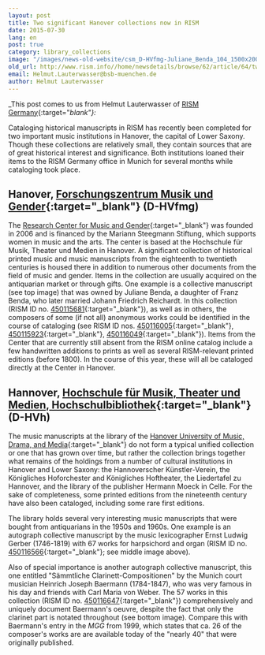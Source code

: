 ```yaml
---
layout: post
title: Two significant Hanover collections now in RISM
date: 2015-07-30
lang: en
post: true
category: library_collections
image: "/images/news-old-website/csm_D-HVfmg-Juliane_Benda_104_1500x2000_600KB_01_3d0a6343cb.jpg"
old_url: http://www.rism.info//home/newsdetails/browse/62/article/64/two-significant-hanover-collections-now-in-rism.html
email: Helmut.Lauterwasser@bsb-muenchen.de
author: Helmut Lauterwasser
---
```


_This post comes to us from Helmut Lauterwasser of [RISM Germany](http://de.rism.info/de/home.html){:target="_blank"}:_

Cataloging historical manuscripts in RISM has recently been completed for two important music institutions in Hanover, the capital of Lower Saxony. Though these collections are relatively small, they contain sources that are of great historical interest and significance. Both institutions loaned their items to the RISM Germany office in Munich for several months while cataloging took place.

## Hanover, [Forschungszentrum Musik und Gender](https://opac.rism.info/search?View=rism&siglum=D-HVfmg){:target="_blank"} (D-HVfmg)

The [Research Center for Music and Gender](http://www.fmg.hmtm-hannover.de/de/start/){:target="_blank"} was founded in 2006 and is financed by the Mariann Steegmann Stiftung, which supports women in music and the arts. The center is based at the Hochschule für Musik, Theater und Medien in Hanover. A significant collection of historical printed music and music manuscripts from the eighteenth to twentieth centuries is housed there in addition to numerous other documents from the field of music and gender. Items in the collection are usually acquired on the antiquarian market or through gifts. One example is a collective manuscript (see top image) that was owned by Juliane Benda, a daughter of Franz Benda, who later married Johann Friedrich Reichardt. In this collection (RISM ID no. [450115681](https://opac.rism.info/search?id=450115681){:target="_blank"}), as well as in others, the composers of some (if not all) anonymous works could be identified in the course of cataloging (see RISM ID nos. [450116005](https://opac.rism.info/search?id=450116005){:target="_blank"}, [450115923](https://opac.rism.info/search?id=450115923){:target="_blank"}, [450116049](https://opac.rism.info/search?id=450116049){:target="_blank"}). Items from the Center that are currently still absent from the RISM online catalog include a few handwritten additions to prints as well as several RISM-relevant printed editions (before 1800). In the course of this year, these will all be cataloged directly at the Center in Hanover.


## Hannover, [Hochschule für Musik, Theater und Medien, Hochschulbibliothek](https://opac.rism.info/search?View=rism&siglum=D-HVh){:target="_blank"} (D-HVh)

The music manuscripts at the library of the [Hanover University of Music, Drama, and Media](http://www.hmtm-hannover.de/en/studies/library/){:target="_blank"} do not form a typical unified collection or one that has grown over time, but rather the collection brings together what remains of the holdings from a number of cultural institutions in Hanover and Lower Saxony: the Hannoverscher Künstler-Verein, the Königliches Hoforchester and Königliches Hoftheater, the Liedertafel zu Hannover, and the library of the publisher Hermann Moeck in Celle. For the sake of completeness, some printed editions from the nineteenth century have also been cataloged, including some rare first editions.

The library holds several very interesting music manuscripts that were bought from antiquarians in the 1950s and 1960s. One example is an autograph collective manuscript by the music lexicographer Ernst Ludwig Gerber (1746-1819) with 67 works for harpsichord and organ (RISM ID no. [450116566](https://opac.rism.info/search?id=450116566){:target="_blank"}; see middle image above).

Also of special importance is another autograph collective manuscript, this one entitled "Sämmtliche Clarinett-Compositionen" by the Munich court musician Heinrich Joseph Baermann (1784-1847), who was very famous in his day and friends with Carl Maria von Weber. The 57 works in this collection (RISM ID no. [450116647](https://opac.rism.info/search?id=450116647){:target="_blank"}) comprehensively and uniquely document Baermann's oeuvre, despite the fact that only the clarinet part is notated throughout (see bottom image). Compare this with Baermann's entry in the _MGG_ from 1999, which states that ca. 26 of the composer's works are are available today of the "nearly 40" that were originally published.

